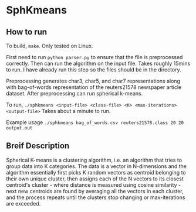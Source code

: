 # SphKmeans


## How to run
To build, `make`.
Only tested on Linux.

First need to run `python parser.py` to ensure that the file is preprocessed correctly.
Then can run the algorithm on the input file. Takes roughly 15mins to run. I have already run this step so the files should be in the directory.

Preprocessing generates char3, char5, and char7 representations along with bag-of-words representation of the reuters21578 newspaper article dataset.
After preprocessing can run spherical k-means.

To run, `./sphkmeans <input-file> <class-file> <K> <max-iterations> <output-file>`
Takes about a minute to run.

Example usage `./sphkmeans bag_of_words.csv reuters21578.class 20 20 output.out`

## Breif Description
Spherical K-means is a clustering algorithm, i.e. an algorithm that tries to group data into K categories.
The data is a vector in N-dimensions and the algorithm essentially first picks K random vectors as centroid belonging to their own unique cluster, then assigns each of the N vectors to its closest centroid's cluster - where distance is measured using cosine similarity - next new centroids are found by averaging all the vectors in each cluster, and the process repeats until the clusters stop changing or max-iterations are exceeded.

